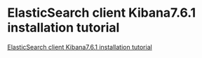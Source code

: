 # ElasticSearch client Kibana7.6.1 installation tutorial
[ElasticSearch client Kibana7.6.1 installation tutorial](https://aiwithcloud.com/2022/09/15/elasticsearch_client_kibana7-6-1_installation_tutorial/)
